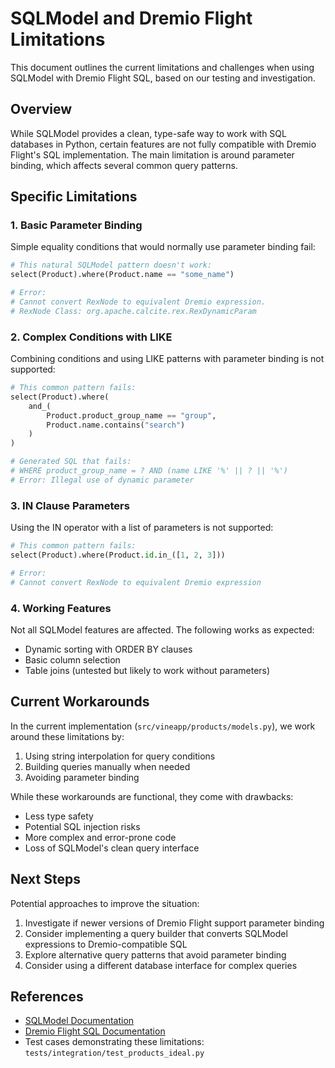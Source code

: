 # SQLModel and Dremio Flight Limitations

This document outlines the current limitations and challenges when using SQLModel with Dremio Flight SQL, based on our testing and investigation.

## Overview

While SQLModel provides a clean, type-safe way to work with SQL databases in Python, certain features are not fully compatible with Dremio Flight's SQL implementation. The main limitation is around parameter binding, which affects several common query patterns.

## Specific Limitations

### 1. Basic Parameter Binding

Simple equality conditions that would normally use parameter binding fail:

```python
# This natural SQLModel pattern doesn't work:
select(Product).where(Product.name == "some_name")

# Error:
# Cannot convert RexNode to equivalent Dremio expression. 
# RexNode Class: org.apache.calcite.rex.RexDynamicParam
```

### 2. Complex Conditions with LIKE

Combining conditions and using LIKE patterns with parameter binding is not supported:

```python
# This common pattern fails:
select(Product).where(
    and_(
        Product.product_group_name == "group",
        Product.name.contains("search")
    )
)

# Generated SQL that fails:
# WHERE product_group_name = ? AND (name LIKE '%' || ? || '%')
# Error: Illegal use of dynamic parameter
```

### 3. IN Clause Parameters

Using the IN operator with a list of parameters is not supported:

```python
# This common pattern fails:
select(Product).where(Product.id.in_([1, 2, 3]))

# Error:
# Cannot convert RexNode to equivalent Dremio expression
```

### 4. Working Features

Not all SQLModel features are affected. The following works as expected:

- Dynamic sorting with ORDER BY clauses
- Basic column selection
- Table joins (untested but likely to work without parameters)

## Current Workarounds

In the current implementation (`src/vineapp/products/models.py`), we work around these limitations by:

1. Using string interpolation for query conditions
2. Building queries manually when needed
3. Avoiding parameter binding

While these workarounds are functional, they come with drawbacks:

- Less type safety
- Potential SQL injection risks
- More complex and error-prone code
- Loss of SQLModel's clean query interface

## Next Steps

Potential approaches to improve the situation:

1. Investigate if newer versions of Dremio Flight support parameter binding
2. Consider implementing a query builder that converts SQLModel expressions to Dremio-compatible SQL
3. Explore alternative query patterns that avoid parameter binding
4. Consider using a different database interface for complex queries

## References

- [SQLModel Documentation](https://sqlmodel.tiangolo.com/)
- [Dremio Flight SQL Documentation](https://docs.dremio.com/software/drivers/flight-sql/)
- Test cases demonstrating these limitations: `tests/integration/test_products_ideal.py`
